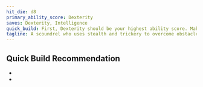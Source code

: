```yaml
---
hit_die: d8
primary_ability_score: Dexterity
saves: Dexterity, Intelligence
quick_build: First, Dexterity should be your highest ability score. Make Intelligence your next-highest if you want to excel at Investigation or plan to take up the Arcane Trickster archetype. Choose Charisma instead if you plan to emphasize deception and social interaction. Second, choose the charlatan background.
tagline: A scoundrel who uses stealth and trickery to overcome obstacles and enemies
---
```


## Quick Build Recommendation  

-
-
